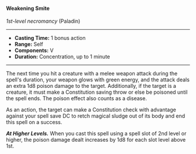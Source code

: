 #### Weakening Smite
*1st-level necromancy* (Paladin)
___
- **Casting Time:** 1 bonus action 
- **Range:** Self 
- **Components:** V 
- **Duration:** Concentration, up to 1 minute 
---
The next time you hit a creature with a melee weapon attack during the spell's duration, your weapon glows with green energy, and the attack deals an extra 1d8 poison damage to the target. Additionally, if the target is a creature, it must make a Constitution saving throw or else be poisoned until the spell ends. The poison effect also counts as a disease. 

As an action, the target can make a Constitution check with advantage against your spell save DC to retch magical sludge out of its body and end this spell on a success. 

***At Higher Levels.*** When you cast this spell using a spell slot of 2nd level or higher, the poison damage dealt increases by 1d8 for each slot level above 1st. 
